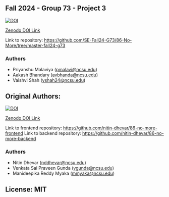 ## Fall 2024 - Group 73 - Project 3
[![DOI](https://zenodo.org/badge/DOI/10.5281/zenodo.5759097.svg)](https://doi.org/10.5281/zenodo.5759097)

<a href="https://doi.org/10.5281/zenodo.5759097">Zenodo DOI Link</a>

Link to repository: https://github.com/SE-Fall24-G73/86-No-More/tree/master-fall24-g73

### Authors
 - Priyanshu Malaviya (pmalavi@ncsu.edu)
 - Aakash Bhandary (avbhanda@ncsu.edu)
 - Vaishvi Shah (vshah24@ncsu.edu)

## Original Authors:
[![DOI](https://zenodo.org/badge/DOI/10.5281/zenodo.5759097.svg)](https://doi.org/10.5281/zenodo.5759097)

<a href="https://doi.org/10.5281/zenodo.5759097">Zenodo DOI Link</a>

Link to frontend repository: https://github.com/nitin-dhevar/86-no-more-frontend
Link to backend repository: https://github.com/nitin-dhevar/86-no-more-backend

### Authors

 - Nitin Dhevar (nddhevar@ncsu.edu)
 - Venkata Sai Praveen Gunda (vgunda@ncsu.edu)
 - Manideepika Reddy Myaka (mmyaka@ncsu.edu)

## License: MIT
